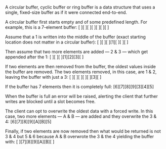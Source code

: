 A circular buffer, cyclic buffer or ring buffer is a data structure that uses a single, fixed-size buffer as if it were connected end-to-end. 

A circular buffer first starts empty and of some predefined length. For example, this is a 7-element buffer:
[ ][ ][ ][ ][ ][ ][ ]

Assume that a 1 is written into the middle of the buffer (exact starting location does not matter in a circular buffer):
[ ][ ][ ][1][ ][ ][ ]

Then assume that two more elements are added — 2 & 3 — which get appended after the 1:
[ ][ ][ ][1][2][3][ ]

If two elements are then removed from the buffer, the oldest values inside the buffer are removed. The two elements removed, in this case, are 1 & 2, leaving the buffer with just a 3:
[ ][ ][ ][ ][ ][3][ ]

If the buffer has 7 elements then it is completely full:
[6][7][8][9][3][4][5]

When the buffer is full an error will be raised, alerting the client that further writes are blocked until a slot becomes free.

The client can opt to overwrite the oldest data with a forced write. In this case, two more elements — A & B — are added and they overwrite the 3 & 4:
[6][7][8][9][A][B][5]

Finally, if two elements are now removed then what would be returned is not 3 & 4 but 5 & 6 because A & B overwrote the 3 & the 4 yielding the buffer with:
[ ][7][8][9][A][B][ ]